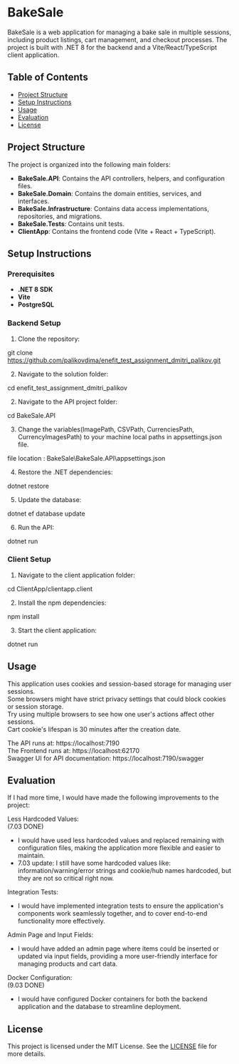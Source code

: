# BakeSale

BakeSale is a web application for managing a bake sale in multiple sessions, including product listings, cart management, and checkout processes. The project is built with .NET 8 for the backend and a Vite/React/TypeScript client application.

## Table of Contents

- [Project Structure](#project-structure)
- [Setup Instructions](#setup-instructions)
- [Usage](#usage)
- [Evaluation](#evaluation)
- [License](#license)

## Project Structure

The project is organized into the following main folders:

- **BakeSale.API**: Contains the API controllers, helpers, and configuration files.
- **BakeSale.Domain**: Contains the domain entities, services, and interfaces.
- **BakeSale.Infrastructure**: Contains data access implementations, repositories, and migrations.
- **BakeSale.Tests**: Contains unit tests.
- **ClientApp**: Contains the frontend code (Vite + React + TypeScript).

## Setup Instructions

### Prerequisites

- **.NET 8 SDK**
- **Vite**
- **PostgreSQL**

### Backend Setup

1. Clone the repository:


git clone https://github.com/palikovdima/enefit_test_assignment_dmitri_palikov.git


2. Navigate to the solution folder:

cd enefit_test_assignment_dmitri_palikov


2. Navigate to the API project folder:
   
cd BakeSale.API


3. Change the variables(ImagePath, CSVPath, CurrenciesPath, CurrencyImagesPath) to your machine local paths in appsettings.json file. <br>

file location : BakeSale\BakeSale.API\appsettings.json<br>


4. Restore the .NET dependencies:

dotnet restore


5. Update the database:

dotnet ef database update


6. Run the API:

dotnet run


### Client Setup


1. Navigate to the client application folder:

cd ClientApp/clientapp.client


2. Install the npm dependencies:

npm install


3. Start the client application:

dotnet run


## Usage


This application uses cookies and session-based storage for managing user sessions.  <br>
Some browsers might have strict privacy settings that could block cookies or session storage.  <br>
Try using multiple browsers to see how one user's actions affect other sessions. <br>
Cart cookie's lifespan is 30 minutes after the creation date. <br>

The API runs at: https://localhost:7190 <br>
The Frontend runs at: https://localhost:62170 <br>
Swagger UI for API documentation: https://localhost:7190/swagger


## Evaluation


If I had more time, I would have made the following improvements to the project:<br>

Less Hardcoded Values: <br> (7.03 DONE)
* I would have used less hardcoded values and replaced remaining with configuration files, making the application more flexible and easier to maintain.<br>
* 7.03 update: I still have some hardcoded values like: information/warning/error strings and cookie/hub names hardcoded, but they are not so critical right now. <br>

Integration Tests: <br>
* I would have implemented integration tests to ensure the application's components work seamlessly together, and to cover end-to-end functionality more effectively.<br>

Admin Page and Input Fields: <br>
* I would have added an admin page where items could be inserted or updated via input fields, providing a more user-friendly interface for managing products and cart data.<br>

Docker Configuration: <br> (9.03 DONE)
* I would have configured Docker containers for both the backend application and the database to streamline deployment.<br>




## License

This project is licensed under the MIT License. See the [LICENSE](LICENSE) file for more details.
